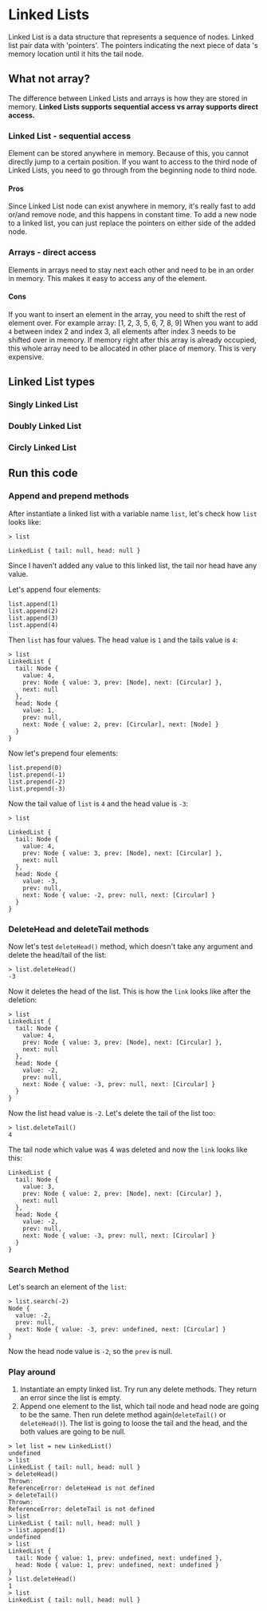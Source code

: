 # Linked Lists
Linked List is a data structure that represents a sequence of nodes. Linked list pair data with 'pointers'. The pointers indicating the next piece of data 's memory location until it hits the tail node.

##  What not array?
The difference between Linked Lists and arrays is how they are stored in memory.
__Linked Lists supports sequential access vs array supports direct access.__

### Linked List - sequential access
Element can be stored anywhere in memory. Because of this, you cannot directly jump to a certain position. If you want to access to the third node of Linked Lists, you need to go through from the beginning node to third node.

#### Pros
Since Linked List node can exist anywhere in memory, it's really fast to add or/and remove node, and this happens in constant time. To add a new node to a linked list, you can just replace the pointers on either side of the added node.


### Arrays - direct access
Elements in arrays need to stay next each other and need to be in an order in memory. This makes it easy to access any of the element.

#### Cons
If you want to insert an element in the array, you need to shift the rest of element over.
For example array: [1, 2, 3, 5, 6, 7, 8, 9]
When you want to add `4` between index 2 and index 3, all elements after index 3 needs to be shifted over in memory. If memory right after this array is already occupied, this whole array need to be allocated in other place of memory. This is very expensive.


## Linked List types
### Singly Linked List

### Doubly Linked List

### Circly Linked List


## Run this code
### Append and prepend methods
After instantiate a linked list with a variable name `list`, let's check how `list` looks like:
```
> list

LinkedList { tail: null, head: null }
```

Since I haven't added any value to this linked list, the tail nor head have any value.

Let's append four elements:
```
list.append(1)
list.append(2)
list.append(3)
list.append(4)
```

Then `list` has four values. The head value is `1` and the tails value is `4`:
```
> list
LinkedList {
  tail: Node {
    value: 4,
    prev: Node { value: 3, prev: [Node], next: [Circular] },
    next: null
  },
  head: Node {
    value: 1,
    prev: null,
    next: Node { value: 2, prev: [Circular], next: [Node] }
  }
}

```

Now let's prepend four elements:
```
list.prepend(0)
list.prepend(-1)
list.prepend(-2)
list.prepend(-3)
```

Now the tail value of `list` is `4` and the head value is `-3`:
```
> list

LinkedList {
  tail: Node {
    value: 4,
    prev: Node { value: 3, prev: [Node], next: [Circular] },
    next: null
  },
  head: Node {
    value: -3,
    prev: null,
    next: Node { value: -2, prev: null, next: [Circular] }
  }
}
```

### DeleteHead and deleteTail methods
Now let's test `deleteHead()` method, which doesn't take any argument and delete the head/tail of the list:
```
> list.deleteHead()
-3

```
Now it deletes the head of the list. This is how the `link` looks like after the deletion:
```
> list
LinkedList {
  tail: Node {
    value: 4,
    prev: Node { value: 3, prev: [Node], next: [Circular] },
    next: null
  },
  head: Node {
    value: -2,
    prev: null,
    next: Node { value: -3, prev: null, next: [Circular] }
  }
}
```
Now the list head value is `-2`.
Let's delete the tail of the list too:
```
> list.deleteTail()
4
```
The tail node which value was 4 was deleted and now the `link` looks like this:
```
LinkedList {
  tail: Node {
    value: 3,
    prev: Node { value: 2, prev: [Node], next: [Circular] },
    next: null
  },
  head: Node {
    value: -2,
    prev: null,
    next: Node { value: -3, prev: null, next: [Circular] }
  }
}

```

### Search Method
Let's search an element of the `list`:
```
> list.search(-2)
Node {
  value: -2,
  prev: null,
  next: Node { value: -3, prev: undefined, next: [Circular] }
}
```
Now the head node value is `-2`, so the `prev` is null.


### Play around
1. Instantiate an empty linked list. Try run any delete methods. They return an error since the list is empty.
2. Append one element to the list, which tail node and head node are going to be the same. Then run delete method again(`deleteTail()` or `deleteHead()`). The list is going to loose the tail and the head, and the both values are going to be null.

```
> let list = new LinkedList()
undefined
> list
LinkedList { tail: null, head: null }
> deleteHead()
Thrown:
ReferenceError: deleteHead is not defined
> deleteTail()
Thrown:
ReferenceError: deleteTail is not defined
> list
LinkedList { tail: null, head: null }
> list.append(1)
undefined
> list
LinkedList {
  tail: Node { value: 1, prev: undefined, next: undefined },
  head: Node { value: 1, prev: undefined, next: undefined }
}
> list.deleteHead()
1
> list
LinkedList { tail: null, head: null }

```